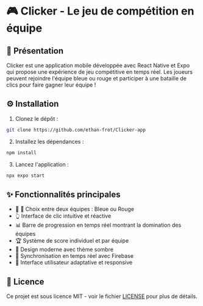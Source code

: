 # 🎮 Clicker - Le jeu de compétition en équipe

## 📱 Présentation

Clicker est une application mobile développée avec React Native et Expo qui propose une expérience de jeu compétitive en temps réel. Les joueurs peuvent rejoindre l'équipe bleue ou rouge et participer à une bataille de clics pour faire gagner leur équipe !

## ⚙️ Installation

1. Clonez le dépôt :

```bash
git clone https://github.com/ethan-frot/Clicker-app
```

2. Installez les dépendances :

```bash
npm install
```

3. Lancez l'application :

```bash
npx expo start
```

## ✨ Fonctionnalités principales

- 🔵 🔴 Choix entre deux équipes : Bleue ou Rouge
- 👆 Interface de clic intuitive et réactive
- 📊 Barre de progression en temps réel montrant la domination des équipes
- 🏆 Système de score individuel et par équipe
- 🎨 Design moderne avec thème sombre
- 🔄 Synchronisation en temps réel avec Firebase
- 📱 Interface utilisateur adaptative et responsive

## 📄 Licence

Ce projet est sous licence MIT - voir le fichier [LICENSE](LICENSE) pour plus de détails.
